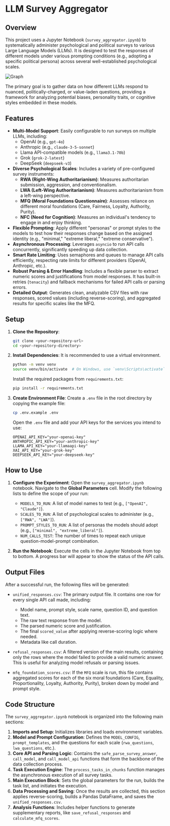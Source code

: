 # LLM Survey Aggregator

## Overview

This project uses a Jupyter Notebook (`survey_aggregator.ipynb`) to systematically administer psychological and political surveys to various Large Language Models (LLMs). It is designed to test the responses of different models under various prompting conditions (e.g., adopting a specific political persona) across several well-established psychological scales.

![Graph](https://github.com/user-attachments/assets/186a4c49-c197-4f7a-88a7-f0776d157538)


The primary goal is to gather data on how different LLMs respond to nuanced, politically-charged, or value-laden questions, providing a framework for analyzing potential biases, personality traits, or cognitive styles embedded in these models.

## Features

- **Multi-Model Support**: Easily configurable to run surveys on multiple LLMs, including:
  - OpenAI (e.g., `gpt-4o`)
  - Anthropic (e.g., `claude-3-5-sonnet`)
  - Llama API-compatible models (e.g., `llama3.1-70b`)
  - Grok (`grok-2-latest`)
  - DeepSeek (`deepseek-v3`)
- **Diverse Psychological Scales**: Includes a variety of pre-configured survey instruments:
  - **RWA (Right-Wing Authoritarianism)**: Measures authoritarian submission, aggression, and conventionalism.
  - **LWA (Left-Wing Authoritarianism)**: Measures authoritarianism from a left-wing perspective.
  - **MFQ (Moral Foundations Questionnaire)**: Assesses reliance on different moral foundations (Care, Fairness, Loyalty, Authority, Purity).
  - **NFC (Need for Cognition)**: Measures an individual's tendency to engage in and enjoy thinking.
- **Flexible Prompting**: Apply different "personas" or prompt styles to the models to test how their responses change based on the assigned identity (e.g., "minimal," "extreme liberal," "extreme conservative").
- **Asynchronous Processing**: Leverages `asyncio` to run API calls concurrently, significantly speeding up data collection.
- **Smart Rate Limiting**: Uses semaphores and queues to manage API calls efficiently, respecting rate limits for different providers (OpenAI, Anthropic, etc.).
- **Robust Parsing & Error Handling**: Includes a flexible parser to extract numeric scores and justifications from model responses. It has built-in retries (`tenacity`) and fallback mechanisms for failed API calls or parsing errors.
- **Detailed Output**: Generates clean, analyzable CSV files with raw responses, scored values (including reverse-scoring), and aggregated results for specific scales like the MFQ.

## Setup

1.  **Clone the Repository**:
    ```bash
    git clone <your-repository-url>
    cd <your-repository-directory>
    ```

2.  **Install Dependencies**:
    It is recommended to use a virtual environment.
    ```bash
    python -m venv venv
    source venv/bin/activate  # On Windows, use `venv\Scripts\activate`
    ```
    Install the required packages from `requirements.txt`:
    ```bash
    pip install -r requirements.txt
    ```

3.  **Create Environment File**:
    Create a `.env` file in the root directory by copying the example file:
    ```bash
    cp .env.example .env
    ```
    Open the `.env` file and add your API keys for the services you intend to use:
    ```
    OPENAI_API_KEY="your-openai-key"
    ANTHROPIC_API_KEY="your-anthropic-key"
    LLAMA_API_KEY="your-llamaapi-key"
    XAI_API_KEY="your-grok-key"
    DEEPSEEK_API_KEY="your-deepseek-key"
    ```

## How to Use

1.  **Configure the Experiment**:
    Open the `survey_aggregator.ipynb` notebook. Navigate to the **Global Parameters** cell.
    Modify the following lists to define the scope of your run:
    - `MODELS_TO_RUN`: A list of model names to test (e.g., `["OpenAI", "Claude"]`).
    - `SCALES_TO_RUN`: A list of psychological scales to administer (e.g., `["RWA", "LWA"]`).
    - `PROMPT_STYLES_TO_RUN`: A list of personas the models should adopt (e.g., `["minimal", "extreme_liberal"]`).
    - `NUM_CALLS_TEST`: The number of times to repeat each unique question-model-prompt combination.

2.  **Run the Notebook**:
    Execute the cells in the Jupyter Notebook from top to bottom. A progress bar will appear to show the status of the API calls.

## Output Files

After a successful run, the following files will be generated:

-   `unified_responses.csv`: The primary output file. It contains one row for every single API call made, including:
    -   Model name, prompt style, scale name, question ID, and question text.
    -   The raw text response from the model.
    -   The parsed numeric score and justification.
    -   The final `scored_value` after applying reverse-scoring logic where needed.
    -   Metadata like call duration.

-   `refusal_responses.csv`: A filtered version of the main results, containing only the rows where the model failed to provide a valid numeric answer. This is useful for analyzing model refusals or parsing issues.

-   `mfq_foundation_scores.csv`: If the `MFQ` scale is run, this file contains aggregated scores for each of the six moral foundations (Care, Equality, Proportionality, Loyalty, Authority, Purity), broken down by model and prompt style.

## Code Structure

The `survey_aggregator.ipynb` notebook is organized into the following main sections:

1.  **Imports and Setup**: Initializes libraries and loads environment variables.
2.  **Model and Prompt Configuration**: Defines the `MODEL_CONFIG`, `prompt_templates`, and the questions for each scale (`rwa_questions`, `lwa_questions`, etc.).
3.  **Core API and Parsing Logic**: Contains the `safe_parse_survey_answer`, `call_model`, and `call_model_api` functions that form the backbone of the data collection process.
4.  **Task Execution Engine**: The `process_tasks_in_chunks` function manages the asynchronous execution of all survey tasks.
5.  **Main Execution Block**: Sets the global parameters for the run, builds the task list, and initiates the execution.
6.  **Data Processing and Saving**: Once the results are collected, this section applies reverse-scoring, builds a Pandas DataFrame, and saves the `unified_responses.csv`.
7.  **Analysis Functions**: Includes helper functions to generate supplementary reports, like `save_refusal_responses` and `calculate_mfq_scores`.
